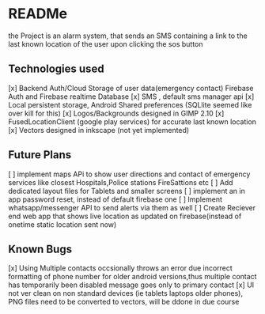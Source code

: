 # READMe
the Project is an alarm system, that sends an SMS containing a link to the last known location
of the user upon clicking the sos button
## Technologies used
[x] Backend Auth/Cloud Storage of user data(emergency contact) Firebase Auth and Firebase realtime Database
[x] SMS , default sms manager api
[x] Local persistent storage, Android Shared preferences (SQLlite seemed like over kill for this)
[x] Logos/Backgrounds designed in GIMP 2.10
[x] FusedLocationClient (google play services) for accurate last known location
[x] Vectors designed in inkscape (not yet implemented)
## Future Plans
[ ] implement maps APi to show user directions and contact of emergency services like closest Hospitals,Police stations FireSattions etc
[ ] Add dedicated layout files for Tablets and smaller screens
[ ] implement an in app password reset, instead of default firebase one
[ ] Implement whatsapp/messenger API to send alerts via them as well
[ ] Create Reciever end web app that shows live location as updated on firebase(instead of onetime static location sent now)

## Known Bugs
[x] Using Multiple contacts occsionally throws an error due incorrect formatting of phone number for older android versions,thus multiple contact has temporarily been disabled message goes only to primary contact
[x] UI not ver clean on non standard devices (ie tablets laptops older phones), PNG files need to be converted to vectors, will be ddone in due course
